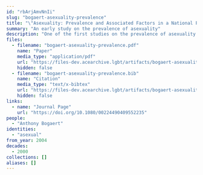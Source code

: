 ```yaml
---
id: "rbArjAmvNnIi"
slug: "bogaert-asexuality-prevalence"
title: "\"Asexuality: Prevalence and Associated Factors in a National Probability Sample\""
summary: "An early study on the prevalence of asexuality"
description: "One of the first studies on the prevalence of asexuality which defines asexuality in terms of sexual attraction and does not pathologize asexuals"
files:
  - filename: "bogaert-asexuality-prevalence.pdf"
    name: "Paper"
    media_type: "application/pdf"
    url: "https://files-dev.acearchive.lgbt/artifacts/bogaert-asexuality-prevalence/bogaert-asexuality-prevalence.pdf"
    hidden: false
  - filename: "bogaert-asexuality-prevalence.bib"
    name: "Citation"
    media_type: "text/x-bibtex"
    url: "https://files-dev.acearchive.lgbt/artifacts/bogaert-asexuality-prevalence/bogaert-asexuality-prevalence.bib"
    hidden: false
links:
  - name: "Journal Page"
    url: "https://doi.org/10.1080/00224490409552235"
people:
  - "Anthony Bogaert"
identities:
  - "asexual"
from_year: 2004
decades:
  - 2000
collections: []
aliases: []
---
```


